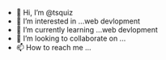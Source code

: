- 👋 Hi, I’m @tsquiz
- 👀 I’m interested in ...web devlopment
- 🌱 I’m currently learning ...web devlopment
- 💞️ I’m looking to collaborate on ...
- 📫 How to reach me ...

<!---
sujitsingh19/sujitsingh19 is a ✨ special ✨ repository because its `README.md` (this file) appears on your GitHub profile.
You can click the Preview link to take a look at your changes.
--->
